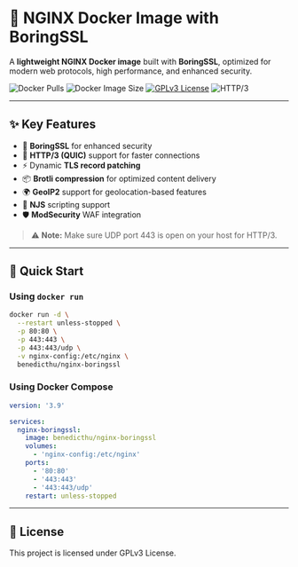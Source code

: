 # 🚀 NGINX Docker Image with BoringSSL

A **lightweight NGINX Docker image** built with **BoringSSL**, optimized for modern web protocols, high performance, and enhanced security.  

![Docker Pulls](https://img.shields.io/docker/pulls/benedicthu/nginx-boringssl) ![Docker Image Size](https://img.shields.io/docker/image-size/benedicthu/nginx-boringssl/latest) [![GPLv3 License](https://img.shields.io/badge/License-GPL%20v3-yellow.svg)](https://opensource.org/licenses/) ![HTTP/3](https://img.shields.io/badge/HTTP-3-4CAF50)

---

## ✨ Key Features

- 🔐 **BoringSSL** for enhanced security  
- 🚀 **HTTP/3 (QUIC)** support for faster connections  
- ⚡ Dynamic **TLS record patching**  
- 📦 **Brotli compression** for optimized content delivery  
- 🌍 **GeoIP2** support for geolocation-based features  
- 📝 **NJS** scripting support  
- 🛡️ **ModSecurity** WAF integration  

> ⚠️ **Note:** Make sure UDP port 443 is open on your host for HTTP/3.  

---

## 🏃 Quick Start

### Using `docker run`

```bash
docker run -d \
  --restart unless-stopped \
  -p 80:80 \
  -p 443:443 \
  -p 443:443/udp \
  -v nginx-config:/etc/nginx \
  benedicthu/nginx-boringssl
```

### Using Docker Compose
```yaml
version: '3.9'

services:
  nginx-boringssl:
    image: benedicthu/nginx-boringssl
    volumes:
      - 'nginx-config:/etc/nginx'
    ports:
      - '80:80'
      - '443:443'
      - '443:443/udp'
    restart: unless-stopped
```

---

## 📄 License

This project is licensed under GPLv3 License.